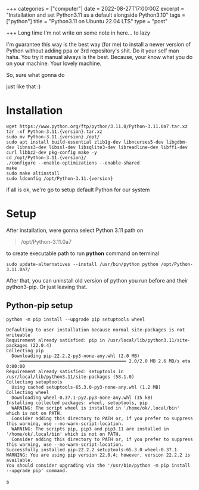 +++
categories = ["computer"]
date = 2022-08-27T17:00:00Z
excerpt = "Installation and set Python3.11 as a default alongside Python3.10"
tags = ["python"]
title = "Python3.11 on Ubuntu 22.04 LTS"
type = "post"

+++
Long time I'm not write on some note in here... to lazy

I'm guarantee this way is the best way (for me) to install a newer version of Python without adding ppa or 3rd repository's shit. Do it your self man haha. You try it manual always is the best. Because, your know what you do on your machine. Your lovely machine. 

So, sure what gonna do

just like that :)

# Installation

    wget https://www.python.org/ftp/python/3.11.0/Python-3.11.0a7.tar.xz
    tar -xf Python-3.11.{version}.tar.xz
    sudo mv Python-3.11.{version} /opt/
    sudo apt install build-essential zlib1g-dev libncurses5-dev libgdbm-dev libnss3-dev libssl-dev libsqlite3-dev libreadline-dev libffi-dev curl libbz2-dev pkg-config make -y
    cd /opt/Python-3.11.{version}/
    ./configure --enable-optimizations --enable-shared
    make
    sudo make altinstall
    sudo ldconfig /opt/Python-3.11.{version}

if all is ok, we're go to setup default Python for our system

# Setup

After installation, were gonna select Python 3.11 path on 

> /opt/Python-3.11.0a7

to create executable path to run **python** command on terminal

    sudo update-alternatives --install /usr/bin/python python /opt/Python-3.11.0a7/

After that, you can uninstall old version of python you run before and their python3-pip. Or just leaving that.

## Python-pip setup

    python -m pip install --upgrade pip setuptools wheel
    
    Defaulting to user installation because normal site-packages is not writeable
    Requirement already satisfied: pip in /usr/local/lib/python3.11/site-packages (22.0.4)
    Collecting pip
      Downloading pip-22.2.2-py3-none-any.whl (2.0 MB)
         ━━━━━━━━━━━━━━━━━━━━━━━━━━━━━━━━━━━━━━━━ 2.0/2.0 MB 2.6 MB/s eta 0:00:00
    Requirement already satisfied: setuptools in /usr/local/lib/python3.11/site-packages (58.1.0)
    Collecting setuptools
      Using cached setuptools-65.3.0-py3-none-any.whl (1.2 MB)
    Collecting wheel
      Downloading wheel-0.37.1-py2.py3-none-any.whl (35 kB)
    Installing collected packages: wheel, setuptools, pip
      WARNING: The script wheel is installed in '/home/ok/.local/bin' which is not on PATH.
      Consider adding this directory to PATH or, if you prefer to suppress this warning, use --no-warn-script-location.
      WARNING: The scripts pip, pip3 and pip3.11 are installed in '/home/ok/.local/bin' which is not on PATH.
      Consider adding this directory to PATH or, if you prefer to suppress this warning, use --no-warn-script-location.
    Successfully installed pip-22.2.2 setuptools-65.3.0 wheel-0.37.1
    WARNING: You are using pip version 22.0.4; however, version 22.2.2 is available.
    You should consider upgrading via the '/usr/bin/python -m pip install --upgrade pip' command.

s